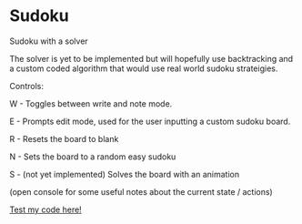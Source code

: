 # Sudoku
Sudoku with a solver

The solver is yet to be implemented but will hopefully use backtracking and a custom coded algorithm that would use real world sudoku strateigies.

Controls:

W - Toggles between write and note mode.

E - Prompts edit mode, used for the user inputting a custom sudoku board.

R - Resets the board to blank

N - Sets the board to a random easy sudoku

S - (not yet implemented) Solves the board with an animation

(open console for some useful notes about the current state / actions)

[Test my code here!](https://madeyouloook.github.io/Sudoku/)
